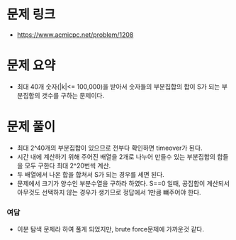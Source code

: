 # 문제 링크
 - https://www.acmicpc.net/problem/1208

# 문제 요약
 - 최대 40개 숫자(|k|<= 100,000)을 받아서 숫자들의 부분집합의 합이 S가 되는 부분집합의 갯수를 구하는 문제이다.

# 문제 풀이
 - 최대 2^40개의 부분집합이 있으므로 전부다 확인하면 timeover가 된다.
 - 시간 내에 계산하기 위해 주어진 배열을 2개로 나누어 만들수 있는 부분집합의 합들을 모두 구한다 최대 2^20번씩 계산.
 - 두 배열에서 나온 합을 합쳐서 S가 되는 경우를 세면 된다.
 - 문제에서 크기가 양수인 부분수열을 구하라 하였다. S==0 일때, 공집합이 계산되서 아무것도 선택하지 않는 경우가 생기므로 정답에서 1만큼 뺴주어야 한다.

### 여담
 - 이분 탐색 문제라 하여 풀게 되었지만, brute force문제에 가까운것 같다. 
